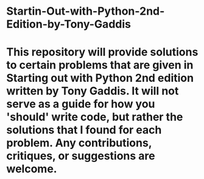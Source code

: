 # Startin-Out-with-Python-2nd-Edition-by-Tony-Gaddis
# This repository will provide solutions to certain problems  that are given in Starting out with Python 2nd edition written by Tony Gaddis. It will not serve as a guide for how you 'should' write code, but rather the solutions that I found for each problem. Any contributions, critiques, or suggestions are welcome.
